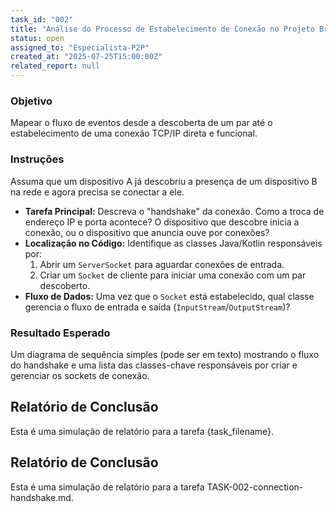 ```yaml
---
task_id: "002"
title: "Análise do Processo de Estabelecimento de Conexão no Projeto Briar"
status: open
assigned_to: "Especialista-P2P"
created_at: "2025-07-25T15:00:00Z"
related_report: null
---
```


### Objetivo
Mapear o fluxo de eventos desde a descoberta de um par até o estabelecimento de uma conexão TCP/IP direta e funcional.

### Instruções
Assuma que um dispositivo A já descobriu a presença de um dispositivo B na rede e agora precisa se conectar a ele.
- **Tarefa Principal:** Descreva o "handshake" da conexão. Como a troca de endereço IP e porta acontece? O dispositivo que descobre inicia a conexão, ou o dispositivo que anuncia ouve por conexões?
- **Localização no Código:** Identifique as classes Java/Kotlin responsáveis por:
    1. Abrir um `ServerSocket` para aguardar conexões de entrada.
    2. Criar um `Socket` de cliente para iniciar uma conexão com um par descoberto.
- **Fluxo de Dados:** Uma vez que o `Socket` está estabelecido, qual classe gerencia o fluxo de entrada e saída (`InputStream`/`OutputStream`)?

### Resultado Esperado
Um diagrama de sequência simples (pode ser em texto) mostrando o fluxo do handshake e uma lista das classes-chave responsáveis por criar e gerenciar os sockets de conexão.



## Relatório de Conclusão

Esta é uma simulação de relatório para a tarefa {task_filename}.

## Relatório de Conclusão

Esta é uma simulação de relatório para a tarefa TASK-002-connection-handshake.md.